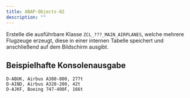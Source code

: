 ```yaml
---
title: ABAP-Objects-02
description: ""
---
```


Erstelle die ausführbare Klasse `ZCL_???_MAIN_AIRPLANES`, welche mehrere Flugzeuge erzeugt, diese in einer internen Tabelle speichert und anschließend auf dem Bildschirm ausgibt.

## Beispielhafte Konsolenausgabe

```
D-ABUK, Airbus A380-800, 277t
D-AIND, Airbus A320-200, 42t
D-AJKF, Boeing 747-400F, 166t
```
